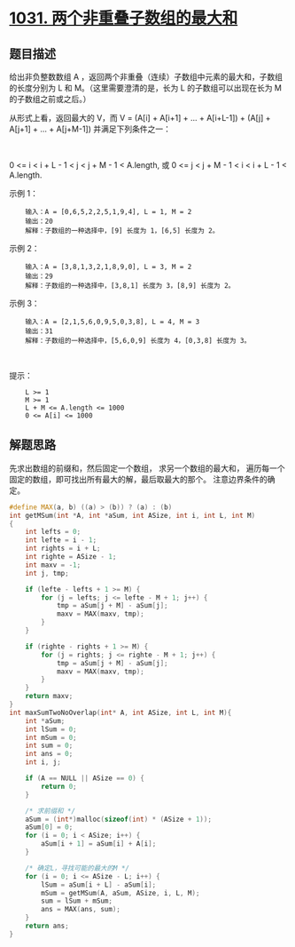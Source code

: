 # [1031. 两个非重叠子数组的最大和](https://leetcode-cn.com/problems/maximum-sum-of-two-non-overlapping-subarrays/)

## 题目描述

给出非负整数数组 A ，返回两个非重叠（连续）子数组中元素的最大和，子数组的长度分别为 L 和 M。（这里需要澄清的是，长为 L 的子数组可以出现在长为 M 的子数组之前或之后。）

从形式上看，返回最大的 V，而 V = (A[i] + A[i+1] + ... + A[i+L-1]) + (A[j] + A[j+1] + ... + A[j+M-1]) 并满足下列条件之一：

 

0 <= i < i + L - 1 < j < j + M - 1 < A.length, 或
0 <= j < j + M - 1 < i < i + L - 1 < A.length.
 

示例 1：

        输入：A = [0,6,5,2,2,5,1,9,4], L = 1, M = 2
        输出：20
        解释：子数组的一种选择中，[9] 长度为 1，[6,5] 长度为 2。

示例 2：

        输入：A = [3,8,1,3,2,1,8,9,0], L = 3, M = 2
        输出：29
        解释：子数组的一种选择中，[3,8,1] 长度为 3，[8,9] 长度为 2。

示例 3：

        输入：A = [2,1,5,6,0,9,5,0,3,8], L = 4, M = 3
        输出：31
        解释：子数组的一种选择中，[5,6,0,9] 长度为 4，[0,3,8] 长度为 3。
 

提示：

        L >= 1
        M >= 1
        L + M <= A.length <= 1000
        0 <= A[i] <= 1000

## 解题思路

先求出数组的前缀和，然后固定一个数组， 求另一个数组的最大和，
遍历每一个固定的数组，即可找出所有最大的解，最后取最大的那个。
注意边界条件的确定。

```c++
#define MAX(a, b) ((a) > (b)) ? (a) : (b)
int getMSum(int *A, int *aSum, int ASize, int i, int L, int M)
{
    int lefts = 0;
    int lefte = i - 1;
    int rights = i + L;
    int righte = ASize - 1;
    int maxv = -1;
    int j, tmp;

    if (lefte - lefts + 1 >= M) {
        for (j = lefts; j <= lefte - M + 1; j++) {
            tmp = aSum[j + M] - aSum[j];
            maxv = MAX(maxv, tmp);
        }
    }

    if (righte - rights + 1 >= M) {
        for (j = rights; j <= righte - M + 1; j++) {
            tmp = aSum[j + M] - aSum[j];
            maxv = MAX(maxv, tmp);
        }
    }
    return maxv;
}
int maxSumTwoNoOverlap(int* A, int ASize, int L, int M){
    int *aSum;
    int lSum = 0;
    int mSum = 0;
    int sum = 0;
    int ans = 0;
    int i, j;

    if (A == NULL || ASize == 0) {
        return 0;
    }

    /* 求前缀和 */
    aSum = (int*)malloc(sizeof(int) * (ASize + 1));
    aSum[0] = 0;
    for (i = 0; i < ASize; i++) {
        aSum[i + 1] = aSum[i] + A[i];
    }

    /* 确定L，寻找可能的最大的M */
    for (i = 0; i <= ASize - L; i++) {
        lSum = aSum[i + L] - aSum[i];
        mSum = getMSum(A, aSum, ASize, i, L, M);
        sum = lSum + mSum;
        ans = MAX(ans, sum);
    }
    return ans;
}
```
